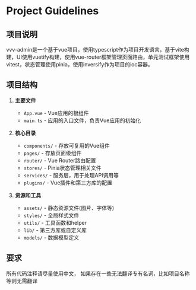 # Project Guidelines

## 项目说明
vvv-admin是一个基于vue项目，使用typescript作为项目开发语言，基于vite构建，UI使用vuetify构建，使用vue-router框架管理页面路由，单元测试框架使用vitest，状态管理使用pinia，使用inversify作为项目的ioc容器。

## 项目结构
1. **主要文件**
    - `App.vue` - Vue应用的根组件
    - `main.ts` - 应用的入口文件，负责Vue应用的初始化

2. **核心目录**
    - `components/` - 存放可复用的Vue组件
    - `pages/` - 存放页面级组件
    - `router/` - Vue Router路由配置
    - `stores/` - Pinia状态管理相关文件
    - `services/` - 服务层，用于处理API调用等
    - `plugins/` - Vue插件和第三方库的配置

3. **资源和工具**
    - `assets/` - 静态资源文件(图片、字体等)
    - `styles/` - 全局样式文件
    - `utils/` - 工具函数和helper
    - `lib/` - 第三方库或自定义库
    - `models/` - 数据模型定义

## 要求
所有代码注释请尽量使用中文， 如果存在一些无法翻译专有名词，比如项目名称等则无需翻译

